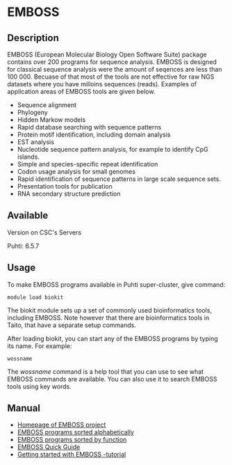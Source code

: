# EMBOSS

## Description


EMBOSS (European Molecular Biology Open Software Suite) package contains over 200 programs for sequence analysis. 
EMBOSS is designed for classical sequence analysis were the amount of seqences are less than 100 000. Becuase of that most of the
tools are not effective for raw NGS datasets where you have milloins sequences (reads).
Examples of application areas of EMBOSS tools are given below.

*    Sequence alignment
*    Phylogeny
*    Hidden Markow models
*    Rapid database searching with sequence patterns
*    Protein motif identification, including domain analysis
*    EST analysis
*    Nucleotide sequence pattern analysis, for example to identify CpG islands.
*    Simple and species-specific repeat identification
*    Codon usage analysis for small genomes
*    Rapid identification of sequence patterns in large scale sequence sets.
*    Presentation tools for publication
*    RNA secondary structure prediction



## Available

Version on CSC's Servers

Puhti: 6.5.7

## Usage

To make EMBOSS programs available in Puhti super-cluster, give command:

```text
module load biokit
```

The biokit module sets up a set of commonly used bioinformatics tools, including EMBOSS. Note however that there are bioinformatics tools in Taito, that have a separate setup commands.

After loading biokit, you can start any of the EMBOSS programs by typing its name. For example:
```text
wossname
```
The _wossname_ command is a help tool that you can use to see what EMBOSS commands are available. You can also use it to search EMBOSS tools using key words.


## Manual

*    [Homepage of EMBOSS project](http://emboss.open-bio.org/)
*    [EMBOSS programs sorted alphabetically](https://extras.csc.fi/emboss/doc/programs/html/index.html)
*    [EMBOSS programs sorted by function](https://extras.csc.fi/emboss/doc/programs/html/groups.html)
*    [EMBOSS Quick Guide](https://extras.csc.fi/emboss/emboss_qg.pdf)
*    [Getting started with EMBOSS -tutorial](http://emboss.sourceforge.net/docs/emboss_tutorial/emboss_tutorial.html)


